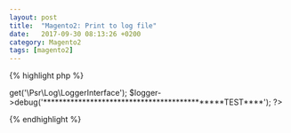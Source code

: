 ```yaml
---
layout: post
title:  "Magento2: Print to log file"
date:   2017-09-30 08:13:26 +0200
category: Magento2
tags: [magento2]
---
```




{% highlight php %}
<?php
logger = \Magento\Framework\App\ObjectManager::getInstance()->get('\Psr\Log\LoggerInterface');
$logger->debug('*********************************************TEST****');
?>
{% endhighlight %}



